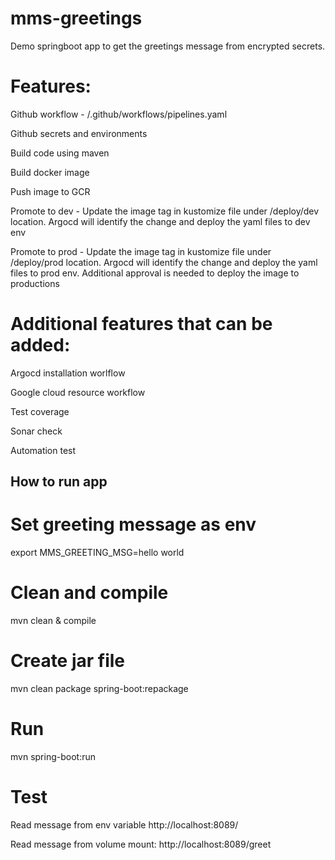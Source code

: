 # mms-greetings
Demo springboot app to get the greetings message from encrypted secrets.

# Features: 
Github workflow - /.github/workflows/pipelines.yaml

Github secrets and environments 

Build code using maven

Build docker image

Push image to GCR

Promote to dev - Update the image tag in kustomize file under /deploy/dev location. Argocd will identify the change and deploy the yaml files to dev env

Promote to prod - Update the image tag in kustomize file under /deploy/prod location. Argocd will identify the change and deploy the yaml files to prod env. Additional approval is needed to deploy the image to productions


# Additional features that can be added:
Argocd installation worlflow

Google cloud resource workflow

Test coverage

Sonar check

Automation test



## How to run app

# Set greeting message as env 
export MMS_GREETING_MSG=hello world

# Clean and compile
mvn clean & compile

# Create jar file
mvn clean package spring-boot:repackage

# Run
mvn spring-boot:run

# Test

Read message from env variable
http://localhost:8089/

Read message from volume mount:
http://localhost:8089/greet
